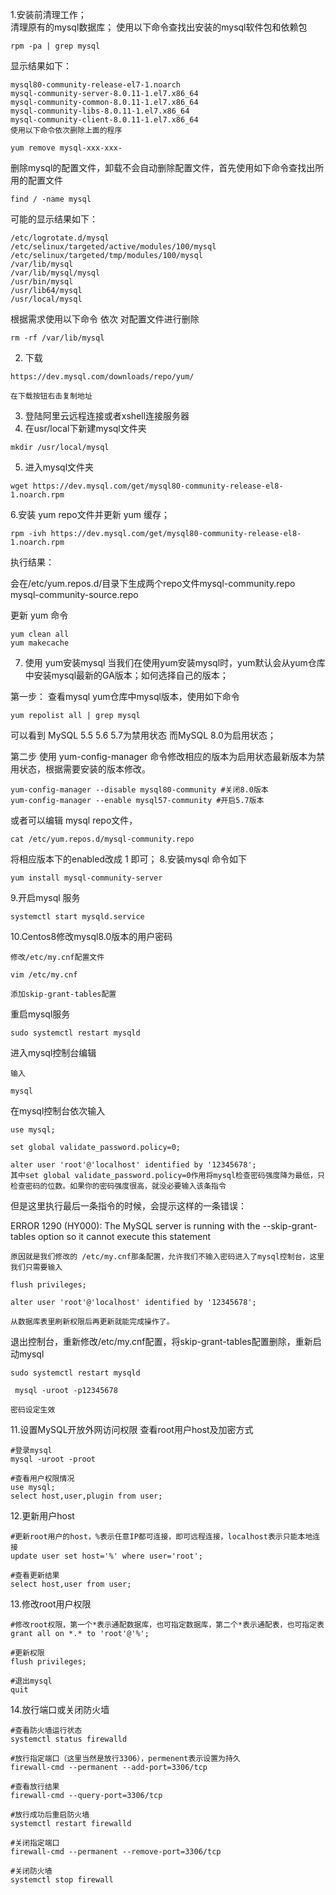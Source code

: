 1.安装前清理工作；    
清理原有的mysql数据库；
使用以下命令查找出安装的mysql软件包和依赖包

```
rpm -pa | grep mysql
```
显示结果如下：
```
mysql80-community-release-el7-1.noarch
mysql-community-server-8.0.11-1.el7.x86_64
mysql-community-common-8.0.11-1.el7.x86_64
mysql-community-libs-8.0.11-1.el7.x86_64
mysql-community-client-8.0.11-1.el7.x86_64
使用以下命令依次删除上面的程序

yum remove mysql-xxx-xxx-
```
删除mysql的配置文件，卸载不会自动删除配置文件，首先使用如下命令查找出所用的配置文件
```
find / -name mysql
```
可能的显示结果如下：
```
/etc/logrotate.d/mysql
/etc/selinux/targeted/active/modules/100/mysql
/etc/selinux/targeted/tmp/modules/100/mysql
/var/lib/mysql
/var/lib/mysql/mysql
/usr/bin/mysql
/usr/lib64/mysql
/usr/local/mysql
```
根据需求使用以下命令 依次 对配置文件进行删除
```
rm -rf /var/lib/mysql
```


2. 下载
```
https://dev.mysql.com/downloads/repo/yum/

在下载按钮右击复制地址
```

3. 登陆阿里云远程连接或者xshell连接服务器
4. 在usr/local下新建mysql文件夹
```
mkdir /usr/local/mysql
```

5. 进入mysql文件夹
```
wget https://dev.mysql.com/get/mysql80-community-release-el8-1.noarch.rpm
```
6.安装 yum repo文件并更新 yum 缓存；
```
rpm -ivh https://dev.mysql.com/get/mysql80-community-release-el8-1.noarch.rpm
```
执行结果：

会在/etc/yum.repos.d/目录下生成两个repo文件mysql-community.repo mysql-community-source.repo

更新 yum 命令
```
yum clean all
yum makecache
```
7. 使用 yum安装mysql
当我们在使用yum安装mysql时，yum默认会从yum仓库中安装mysql最新的GA版本；如何选择自己的版本；

第一步： 查看mysql yum仓库中mysql版本，使用如下命令
```
yum repolist all | grep mysql
```
可以看到 MySQL 5.5 5.6 5.7为禁用状态 而MySQL 8.0为启用状态；

第二步 使用 yum-config-manager 命令修改相应的版本为启用状态最新版本为禁用状态，根据需要安装的版本修改。
```
yum-config-manager --disable mysql80-community #关闭8.0版本
yum-config-manager --enable mysql57-community #开启5.7版本
```
或者可以编辑 mysql repo文件，
```
cat /etc/yum.repos.d/mysql-community.repo 
```
将相应版本下的enabled改成 1 即可；
8.安装mysql 命令如下
```
yum install mysql-community-server
```
9.开启mysql 服务
```
systemctl start mysqld.service
```

10.Centos8修改mysql8.0版本的用户密码
```
修改/etc/my.cnf配置文件

vim /etc/my.cnf

添加skip-grant-tables配置
```

重启mysql服务
```
sudo systemctl restart mysqld
```
进入mysql控制台编辑
```
输入

mysql
```
在mysql控制台依次输入
```
use mysql;

set global validate_password.policy=0;

alter user 'root'@'localhost' identified by '12345678'; 
其中set global validate_password.policy=0作用将mysql检查密码强度降为最低，只检查密码的位数。如果你的密码强度很高，就没必要输入该条指令
```
但是这里执行最后一条指令的时候，会提示这样的一条错误：

ERROR 1290 (HY000): The MySQL server is running with the --skip-grant-tables option so it cannot execute this statement
```
原因就是我们修改的 /etc/my.cnf那条配置，允许我们不输入密码进入了mysql控制台，这里我们只需要输入

flush privileges;

alter user 'root'@'localhost' identified by '12345678'; 

从数据库表里刷新权限后再更新就能完成操作了。
```
退出控制台，重新修改/etc/my.cnf配置，将skip-grant-tables配置删除，重新启动mysql

```
sudo systemctl restart mysqld

 mysql -uroot -p12345678

密码设定生效
```
11.设置MySQL开放外网访问权限
查看root用户host及加密方式
```
#登录mysql
mysql -uroot -proot

#查看用户权限情况
use mysql;
select host,user,plugin from user;
```
12.更新用户host
```
#更新root用户的host，%表示任意IP都可连接，即可远程连接，localhost表示只能本地连接
update user set host='%' where user='root';

#查看更新结果
select host,user from user;
```
13.修改root用户权限
```
#修改root权限，第一个*表示通配数据库，也可指定数据库，第二个*表示通配表，也可指定表
grant all on *.* to 'root'@'%';

#更新权限
flush privileges;

#退出mysql
quit
```
14.放行端口或关闭防火墙
```
#查看防火墙运行状态
systemctl status firewalld
```

```
#放行指定端口（这里当然是放行3306），permenent表示设置为持久
firewall-cmd --permanent --add-port=3306/tcp

#查看放行结果
firewall-cmd --query-port=3306/tcp

#放行成功后重启防火墙
systemctl restart firewalld

#关闭指定端口
firewall-cmd --permanent --remove-port=3306/tcp

#关闭防火墙
systemctl stop firewall

```


